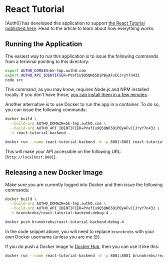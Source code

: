 # React Tutorial

[Auth0] has developed this application to support [the React Tutorial published here](https://auth0.com/blog/react-tutorial-building-and-securing-your-first-app/). Head to the article to learn about how everything works.

## Running the Application

The easiest way to run this application is to issue the following commands from a terminal pointing to this directory:

```bash
export AUTH0_DOMAIN=bk-tmp.auth0.com
export AUTH0_API_IDENTIFIER=PVafIu9Q5QN65DiPByAFvCCJryY7n432
node src
```

This command, as you may know, requires Node.js and NPM installed locally. If you don't have those, [you can install them in a few minutes](https://nodejs.org/en/download/).

Another alternative is to use Docker to run the app in a container. To do so, you can issue the following commands:

```bash
docker build \
  --build-arg AUTH0_DOMAIN=bk-tmp.auth0.com \
  --build-arg AUTH0_API_IDENTIFIER=PVafIu9Q5QN65DiPByAFvCCJryY7n432 \
  -t react-tutorial-backend .

docker run --name react-tutorial-backend -d -p 8081:8081 react-tutorial-backend
```

This will make your API accessible on the following URL: [`http://localhost:8081`].

## Releasing a new Docker Image

Make sure you are currently logged into Docker and then issue the following commands:

```bash
docker build \
  --build-arg AUTH0_DOMAIN=bk-tmp.auth0.com \
  --build-arg AUTH0_API_IDENTIFIER=PVafIu9Q5QN65DiPByAFvCCJryY7n432 \
  -t brunokrebs/react-tutorial-backend:debug-4 .

docker push brunokrebs/react-tutorial-backend:debug-4
```

In the code snippet above, you will need to replace `brunokrebs` with your own Docker username (unless you are me 😊).

If you do push a Docker image to [Docker Hub](https://hub.docker.com/), then you can use it like this:

```bash
docker run --name react-tutorial-backend -d -p 8081:8081 brunokrebs/react-tutorial-backend:debug-4
```
